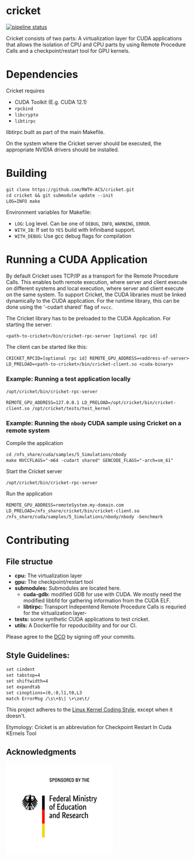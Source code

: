 # cricket

[![pipeline status](https://git.rwth-aachen.de/acs/public/virtualization/cricket-ci/badges/master/pipeline.svg)](https://git.rwth-aachen.de/acs/public/virtualization/cricket-ci/-/commits/master)

Cricket consists of two parts: A virtualization layer for CUDA applications that allows the isolation of CPU and CPU parts by using Remote Procedure Calls and a checkpoint/restart tool for GPU kernels.

# Dependencies
Cricket requires
- CUDA Toolkit (E.g. CUDA 12.1)
- `rpcbind`
- `libcrypto`
- `libtirpc`

libtirpc built as part of the main Makefile.

On the system where the Cricket server should be executed, the appropriate NVIDIA drivers should be installed.

# Building

```
git clone https://github.com/RWTH-ACS/cricket.git
cd cricket && git submodule update --init
LOG=INFO make
```

Environment variables for Makefile:
- `LOG`: Log level. Can be one of `DEBUG`, `INFO`, `WARNING`, `ERROR`.
- `WITH_IB`: If set to `YES` build with Infiniband support.
- `WITH_DEBUG`: Use gcc debug flags for compilation

# Running a CUDA Application
By default Cricket uses TCP/IP as a transport for the Remote Procedure Calls. This enables both remote execution, where server and client execute on different systems and local execution, where server and client execute on the same system.
To support Cricket, the CUDA libraries must be linked dynamically to the CUDA application. For the runtime library, this can be done using the '-cudart shared' flag of `nvcc`. 

The Cricket library has to be preloaded to the CUDA Application.
For starting the server:
```
<path-to-cricket>/bin/cricket-rpc-server [optional rpc id]
```
The client can be started like this:
```
CRICKET_RPCID=[optional rpc id] REMOTE_GPU_ADDRESS=<address-of-server> LD_PRELOAD=<path-to-cricket>/bin/cricket-client.so <cuda-binary>
```

### Example: Running a test application locally
```
/opt/cricket/bin/cricket-rpc-server
```
```
REMOTE_GPU_ADDRESS=127.0.0.1 LD_PRELOAD=/opt/cricket/bin/cricket-client.so /opt/cricket/tests/test_kernel
```

### Example: Running the `nbody` CUDA sample using Cricket on a remote system
Compile the application
```
cd /nfs_share/cuda/samples/5_Simulations/nbody
make NVCCFLAGS="-m64 -cudart shared" GENCODE_FLAGS="-arch=sm_61"
```
Start the Cricket server
```
/opt/cricket/bin/cricket-rpc-server
```
Run the application
```
REMOTE_GPU_ADDRESS=remoteSystem.my-domain.com LD_PRELOAD=/nfs_share/cricket/bin/cricket-client.so /nfs_share/cuda/samples/5_Simulations/nbody/nbody -benchmark
```


# Contributing

## File structue
* **cpu:** The virtualization layer
* **gpu:** The checkpoint/restart tool
* **submodules:** Submodules are located here.
    * **cuda-gdb:** modified GDB for use with CUDA. We mostly need the modified libbfd for gathering information from the CUDA ELF.
    * **libtirpc:** Transport Indepentend Remote Procedure Calls is requried for the virtualization layer-
* **tests:** some synthetic CUDA applications to test cricket.
* **utils:** A Dockerfile for repoducibility and for our CI.

Please agree to the [DCO](DCO.md) by signing off your commits.

## Style Guidelines:
```
set cindent
set tabstop=4
set shiftwidth=4
set expandtab
set cinoptions=(0,:0,l1,t0,L3
match ErrorMsg /\s\+$\| \+\ze\t/
```

This project adheres to the [Linux Kernel Coding Style](https://www.kernel.org/doc/html/v4.10/process/coding-style.html), except when it doesn't.

Etymology: Cricket is an abbreviation for Checkpoint Restart In Cuda KErnels Tool

## Acknowledgments

<p>
    <img src="assets/bmbf_internet_in_farbe_en.jpg" height="250" alt="Sponsored by the Federal Ministry of Education and Research" />
</p>
